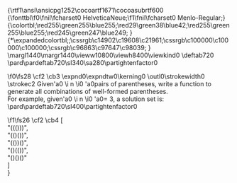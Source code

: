 {\rtf1\ansi\ansicpg1252\cocoartf1671\cocoasubrtf600
{\fonttbl\f0\fnil\fcharset0 HelveticaNeue;\f1\fnil\fcharset0 Menlo-Regular;}
{\colortbl;\red255\green255\blue255;\red29\green38\blue42;\red255\green255\blue255;\red245\green247\blue249;
}
{\*\expandedcolortbl;;\cssrgb\c14902\c19608\c21961;\cssrgb\c100000\c100000\c100000;\cssrgb\c96863\c97647\c98039;
}
\margl1440\margr1440\vieww10800\viewh8400\viewkind0
\deftab720
\pard\pardeftab720\sl340\sa280\partightenfactor0

\f0\fs28 \cf2 \cb3 \expnd0\expndtw0\kerning0
\outl0\strokewidth0 \strokec2 Given\'a0
\i n
\i0 \'a0pairs of parentheses, write a function to generate all combinations of well-formed parentheses.\
For example, given\'a0
\i n
\i0 \'a0= 3, a solution set is:\
\pard\pardeftab720\sl400\partightenfactor0

\f1\fs26 \cf2 \cb4 [\
  "((()))",\
  "(()())",\
  "(())()",\
  "()(())",\
  "()()()"\
]\
}